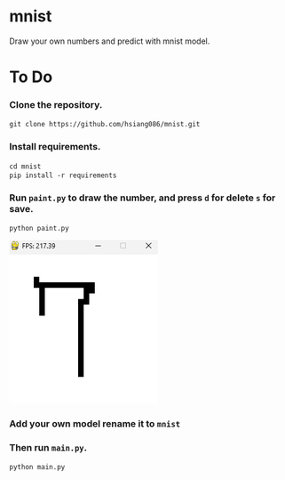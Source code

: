 # mnist
Draw your own numbers and predict with mnist model.

# To Do

### Clone the repository.

```
git clone https://github.com/hsiang086/mnist.git
```
### Install requirements.
```
cd mnist
pip install -r requirements
```
### Run `paint.py` to draw the number, and press `d` for delete `s` for save. 
```
python paint.py
```
![](github/image.png)

### Add your own model rename it to `mnist`
### Then run `main.py`.
```
python main.py
```
